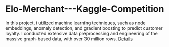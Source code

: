 # Elo-Merchant---Kaggle-Competition

In this project, i utilized machine learning techniques, such as node embeddings, anomaly detection, and gradient boosting to predict customer loyalty. I conducted extensive data preprocessing and engineering of the massive graph-based data, with over 30 million rows. [Details](https://github.com/chingfhen/Elo-Merchant---Kaggle-Competition/blob/main/report.pdf)

